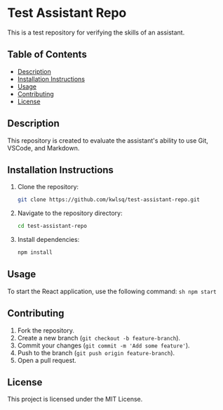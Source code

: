 # Test Assistant Repo

This is a test repository for verifying the skills of an assistant.

## Table of Contents

- [Description](#description)
- [Installation Instructions](#installation-instructions)
- [Usage](#usage)
- [Contributing](#contributing)
- [License](#license)

## Description

This repository is created to evaluate the assistant's ability to use Git, VSCode, and Markdown.

## Installation Instructions

1. Clone the repository:
   ```sh
   git clone https://github.com/kwlsq/test-assistant-repo.git
   ```
2. Navigate to the repository directory:
   ```sh
   cd test-assistant-repo
   ```
3. Install dependencies:
   ```sh
   npm install
   ```

## Usage

To start the React application, use the following command:
`sh
    npm start
    `

## Contributing

1. Fork the repository.
2. Create a new branch (`git checkout -b feature-branch`).
3. Commit your changes (`git commit -m 'Add some feature'`).
4. Push to the branch (`git push origin feature-branch`).
5. Open a pull request.

## License

This project is licensed under the MIT License.
